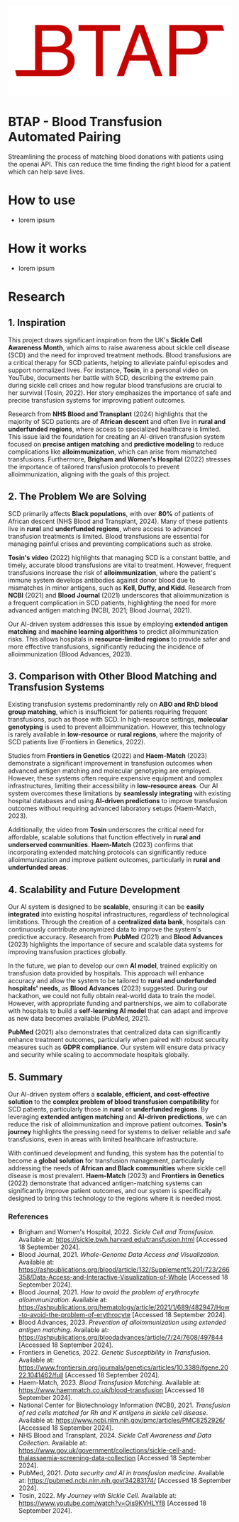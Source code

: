 ![btap logo](assets/logo-filled.png)
# BTAP - Blood Transfusion Automated Pairing
Streamlining the process of matching blood donations with patients using the openai API. This can reduce the time finding the right blood for a patient which can help save lives.

# How to use
- lorem ipsum

# How it works
- lorem ipsum

# Research

## 1. Inspiration

This project draws significant inspiration from the UK's **Sickle Cell Awareness Month**, which aims to raise awareness about sickle cell disease (SCD) and the need for improved treatment methods. Blood transfusions are a critical therapy for SCD patients, helping to alleviate painful episodes and support normalized lives. For instance, **Tosin**, in a personal video on YouTube, documents her battle with SCD, describing the extreme pain during sickle cell crises and how regular blood transfusions are crucial to her survival (Tosin, 2022). Her story emphasizes the importance of safe and precise transfusion systems for improving patient outcomes.

Research from **NHS Blood and Transplant** (2024) highlights that the majority of SCD patients are of **African descent** and often live in **rural and underfunded regions**, where access to specialized healthcare is limited. This issue laid the foundation for creating an AI-driven transfusion system focused on **precise antigen matching** and **predictive modeling** to reduce complications like **alloimmunization**, which can arise from mismatched transfusions. Furthermore, **Brigham and Women's Hospital** (2022) stresses the importance of tailored transfusion protocols to prevent alloimmunization, aligning with the goals of this project.

## 2. The Problem We are Solving

SCD primarily affects **Black populations**, with over **80%** of patients of African descent (NHS Blood and Transplant, 2024). Many of these patients live in **rural** and **underfunded regions**, where access to advanced transfusion treatments is limited. Blood transfusions are essential for managing painful crises and preventing complications such as stroke.

**Tosin's video** (2022) highlights that managing SCD is a constant battle, and timely, accurate blood transfusions are vital to treatment. However, frequent transfusions increase the risk of **alloimmunization**, where the patient's immune system develops antibodies against donor blood due to mismatches in minor antigens, such as **Kell, Duffy, and Kidd**. Research from **NCBI** (2021) and **Blood Journal** (2021) underscores that alloimmunization is a frequent complication in SCD patients, highlighting the need for more advanced antigen matching (NCBI, 2021; Blood Journal, 2021).

Our AI-driven system addresses this issue by employing **extended antigen matching** and **machine learning algorithms** to predict alloimmunization risks. This allows hospitals in **resource-limited regions** to provide safer and more effective transfusions, significantly reducing the incidence of alloimmunization (Blood Advances, 2023).

## 3. Comparison with Other Blood Matching and Transfusion Systems

Existing transfusion systems predominantly rely on **ABO and RhD blood group matching**, which is insufficient for patients requiring frequent transfusions, such as those with SCD. In high-resource settings, **molecular genotyping** is used to prevent alloimmunization. However, this technology is rarely available in **low-resource** or **rural regions**, where the majority of SCD patients live (Frontiers in Genetics, 2022).

Studies from **Frontiers in Genetics** (2022) and **Haem-Match** (2023) demonstrate a significant improvement in transfusion outcomes when advanced antigen matching and molecular genotyping are employed. However, these systems often require expensive equipment and complex infrastructures, limiting their accessibility in **low-resource areas**. Our AI system overcomes these limitations by **seamlessly integrating** with existing hospital databases and using **AI-driven predictions** to improve transfusion outcomes without requiring advanced laboratory setups (Haem-Match, 2023).

Additionally, the video from **Tosin** underscores the critical need for affordable, scalable solutions that function effectively in **rural and underserved communities**. **Haem-Match** (2023) confirms that incorporating extended matching protocols can significantly reduce alloimmunization and improve patient outcomes, particularly in **rural and underfunded areas**.

## 4. Scalability and Future Development

Our AI system is designed to be **scalable**, ensuring it can be **easily integrated** into existing hospital infrastructures, regardless of technological limitations. Through the creation of a **centralized data bank**, hospitals can continuously contribute anonymized data to improve the system's predictive accuracy. Research from **PubMed** (2021) and **Blood Advances** (2023) highlights the importance of secure and scalable data systems for improving transfusion practices globally.

In the future, we plan to develop our own **AI model**, trained explicitly on transfusion data provided by hospitals. This approach will enhance accuracy and allow the system to be tailored to **rural and underfunded hospitals' needs**, as **Blood Advances** (2023) suggested. During our hackathon, we could not fully obtain real-world data to train the model. However, with appropriate funding and partnerships, we aim to collaborate with hospitals to build a **self-learning AI model** that can adapt and improve as new data becomes available (PubMed, 2021).

**PubMed** (2021) also demonstrates that centralized data can significantly enhance treatment outcomes, particularly when paired with robust security measures such as **GDPR compliance**. Our system will ensure data privacy and security while scaling to accommodate hospitals globally.

## 5. Summary

Our AI-driven system offers a **scalable, efficient, and cost-effective solution** to the **complex problem of blood transfusion compatibility** for SCD patients, particularly those in **rural** or **underfunded regions**. By leveraging **extended antigen matching** and **AI-driven predictions**, we can reduce the risk of alloimmunization and improve patient outcomes. **Tosin's journey** highlights the pressing need for systems to deliver reliable and safe transfusions, even in areas with limited healthcare infrastructure.

With continued development and funding, this system has the potential to become a **global solution** for transfusion management, particularly addressing the needs of **African and Black communities** where sickle cell disease is most prevalent. **Haem-Match** (2023) and **Frontiers in Genetics** (2022) demonstrate that advanced antigen-matching systems can significantly improve patient outcomes, and our system is specifically designed to bring this technology to the regions where it is needed most.

### References

- Brigham and Women's Hospital, 2022. *Sickle Cell and Transfusion*. Available at: <https://sickle.bwh.harvard.edu/transfusion.html> [Accessed 18 September 2024].
- Blood Journal, 2021. *Whole-Genome Data Access and Visualization*. Available at: <https://ashpublications.org/blood/article/132/Supplement%201/723/266358/Data-Access-and-Interactive-Visualization-of-Whole> [Accessed 18 September 2024].
- Blood Journal, 2021. *How to avoid the problem of erythrocyte alloimmunization*. Available at: <https://ashpublications.org/hematology/article/2021/1/689/482947/How-to-avoid-the-problem-of-erythrocyte> [Accessed 18 September 2024].
- Blood Advances, 2023. *Prevention of alloimmunization using extended antigen matching*. Available at: <https://ashpublications.org/bloodadvances/article/7/24/7608/497844> [Accessed 18 September 2024].
- Frontiers in Genetics, 2022. *Genetic Susceptibility in Transfusion*. Available at: <https://www.frontiersin.org/journals/genetics/articles/10.3389/fgene.2022.1041462/full> [Accessed 18 September 2024].
- Haem-Match, 2023. *Blood Transfusion Matching*. Available at: <https://www.haemmatch.co.uk/blood-transfusion> [Accessed 18 September 2024].
- National Center for Biotechnology Information (NCBI), 2021. *Transfusion of red cells matched for Rh and K antigens in sickle cell disease*. Available at: <https://www.ncbi.nlm.nih.gov/pmc/articles/PMC8252926/> [Accessed 18 September 2024].
- NHS Blood and Transplant, 2024. *Sickle Cell Awareness and Data Collection*. Available at: <https://www.gov.uk/government/collections/sickle-cell-and-thalassaemia-screening-data-collection> [Accessed 18 September 2024].
- PubMed, 2021. *Data security and AI in transfusion medicine*. Available at: <https://pubmed.ncbi.nlm.nih.gov/34283174/> [Accessed 18 September 2024].
- Tosin, 2022. *My Journey with Sickle Cell*. Available at: <https://www.youtube.com/watch?v=Ois9KVHLYf8> [Accessed 18 September 2024].
